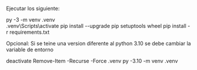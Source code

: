 Ejecutar los siguiente:

py -3 -m venv .venv  
.venv\Scripts\activate
pip install --upgrade pip setuptools wheel
pip install -r requirements.txt

Opcional: Si se teine una version diferente al python 3.10 se debe cambiar la variable de entorno

deactivate
Remove-Item -Recurse -Force .venv
py -3.10 -m venv .venv
